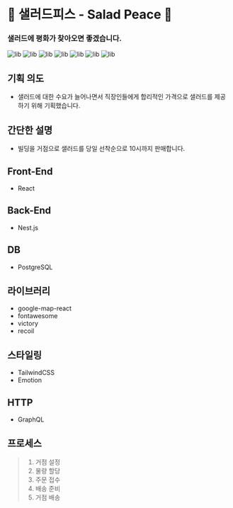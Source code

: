 # 🥗 샐러드피스 - Salad Peace 🥗
### 샐러드에 평화가 찾아오면 좋겠습니다.
<div>
<img alt="lib" src="https://img.shields.io/badge/React-18.2.0-blue"/>
<img alt="lib" src="https://img.shields.io/badge/Nest-8.0.0-red"/>
<img alt="lib" src="https://img.shields.io/badge/Postgresql-14.0.0-blue"/>
<img alt="lib" src="https://img.shields.io/badge/GraphQL-16.6.0-red"/>
<img alt="lib" src="https://img.shields.io/badge/Apollo GraphQL-10.1.0-green"/>
<img alt="lib" src="https://img.shields.io/badge/TailwindCSS-3.1.8-blue"/>
<img alt="lib" src="https://img.shields.io/badge/Emotion-11.10.4-red"/>
</div>

## 기획 의도
- 샐러드에 대한 수요가 늘어나면서 직장인들에게 합리적인 가격으로 샐러드를 제공하기 위해 기획했습니다.

## 간단한 설명
- 빌딩을 거점으로 샐러드를 당일 선착순으로 10시까지 판매합니다.

## Front-End
- React

## Back-End
- Nest.js

## DB
- PostgreSQL

## 라이브러리
- google-map-react
- fontawesome
- victory
- recoil

## 스타일링
- TailwindCSS
- Emotion

## HTTP
- GraphQL

## 프로세스
> 1. 거점 설정
> 2. 물량 할당
> 3. 주문 접수
> 4. 배송 준비
> 5. 거점 배송
